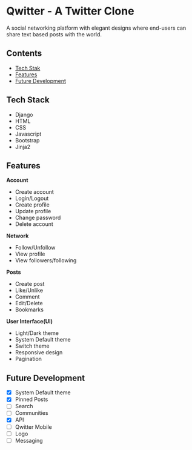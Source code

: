 # Qwitter - A Twitter Clone

A social networking platform with elegant designs where end-users can share text based posts with the world. 

## Contents
- [Tech Stak](#tech-stack)
- [Features](#features)
- [Future Development](#future-development)

## Tech Stack
- Django
- HTML
- CSS
- Javascript
- Bootstrap
- Jinja2

## Features
**Account**
- Create account
- Login/Logout
- Create profile
- Update profile
- Change password
- Delete account

**Network**
- Follow/Unfollow
- View profile
- View followers/following

**Posts**
- Create post
- Like/Unlike
- Comment
- Edit/Delete
- Bookmarks

**User Interface(UI)**
- Light/Dark theme
- System Default theme
- Switch theme
- Responsive design
- Pagination

## Future Development
- [x] System Default theme
- [x] Pinned Posts
- [ ] Search
- [ ] Communities
- [X] API
- [ ] Qwitter Mobile
- [ ] Logo
- [ ] Messaging